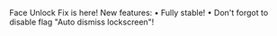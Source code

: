 Face Unlock Fix is here! 
New features:
• Fully stable!
• Don't forgot to disable flag "Auto dismiss lockscreen"!
